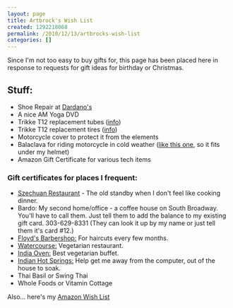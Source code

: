 ```yaml
---
layout: page
title: Artbrock's Wish List
created: 1292218068
permalink: /2010/12/13/artbrocks-wish-list
categories: []
---
```


Since I'm not too easy to buy gifts for, this page has been placed here in response to requests for gift ideas for birthday or Christmas.


## Stuff:

<ul><li>Shoe Repair at <a href="http://www.dardanos.com/repair-services.php">Dardano's</a></li>
<li>A nice AM Yoga DVD</li>
<li>Trikke T12 replacement tubes (<a
 href="http://www.trikketampastore.com/proddetail.php?prod=Inner_Tubes">info</a>)</li>
<li>Trikke T12 replacement tires (<a
 href="http://www.trikketampastore.com/proddetail.php?prod=Trikke-Tire">info</a>)</li>
<li>Motorcycle cover to protect it from the elements</li>
<li>Balaclava for riding motorcycle in cold weather (<a href="http://www.amazon.com/Balaclava-Coolmax-Neoprene-Face-Black/dp/B000LW3NEM/ref=sr_1_2?ie=UTF8&amp;qid=1292214983&amp;sr=8-2">like this one</a>, so it fits under my
helmet)</li>
<li>Amazon Gift Certificate for various tech items</li></ul>

<h3>Gift certificates for places I frequent:</h3>

<ul><li><a href="http://www.szechuanchineserestaurant.net">Szechuan Restaurant</a> - The old standby when I don't feel like cooking dinner. </li>
<li>Bardo: My second home/office - a coffee house on South Broadway.  You'll have to call them. Just tell them to add the balance to my existing gift card. 303-629-8331 (They can look it up by my name or just tell them it's card #12.) </li>
<li><a href="http://www.floydsbarbershop.com/index.php/giftcards">Floyd's Barbershop:</a> For haircuts every few months. </li>
<li><a href="http://www.watercoursefoods.com">Watercourse:</a> Vegetarian restaurant. </li>
<li><a href="http://www.indiaovendenver.com">India Oven:</a> Best vegetarian buffet. </li>
<li><a href="http://www.indianhotsprings.com/certificate">Indian Hot Springs:</a> Help get me away from the computer, out of the house to soak. </li>
<li>Thai Basil or Swing Thai</li>
<li>Whole Foods or Vitamin Cottage</li>
</ul>



Also… here's my <a href="http://amzn.com/w/L3Q6KTPVN6IU">Amazon Wish List</a>
